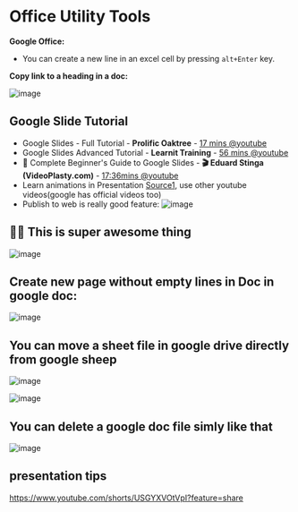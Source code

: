 # Office Utility Tools

**Google Office:**
- You can create a new line in an excel cell by pressing `alt+Enter` key.

**Copy link to a heading in a doc:**

![image](https://github.com/sahilrajput03/sahilrajput03/assets/31458531/40b4d105-33e6-445b-8e27-961dee631f85)

## Google Slide Tutorial

- Google Slides - Full Tutorial - **Prolific Oaktree** - [17 mins @youtube](https://www.youtube.com/watch?v=KFPB68S7L54)
- Google Slides Advanced Tutorial - **Learnit Training** - [56 mins @youtube](https://www.youtube.com/watch?v=pAATrf3NJ88)
- 📖 Complete Beginner's Guide to Google Slides - **🎬 Eduard Stinga (VideoPlasty.com)** - [17:36mins @youtube](https://youtu.be/OhshNXJtpkE)
- Learn animations in Presentation [Source1](https://www.youtube.com/watch?v=H2zAx21LxOY), use other youtube videos(google has official videos too)
- Publish to web is really good feature: ![image](https://user-images.githubusercontent.com/31458531/176400141-18c2e4ee-e97c-4a5a-b562-5679507e8bba.png)

## 🚀🚀 This is super awesome thing

![image](https://github.com/sahilrajput03/sahilrajput03/assets/31458531/3f9f58e0-9464-4f3e-936f-6c9aedda0e0d)

## Create new page without empty lines in Doc in google doc:

![image](https://user-images.githubusercontent.com/31458531/180400465-20115d09-c69a-4d50-8cad-0d479fb7c12c.png)


## You can move a sheet file in google drive directly from google sheep

![image](https://github.com/sahilrajput03/sahilrajput03/assets/31458531/0d70ec43-973d-4297-a3c2-9ddc2176cc57)

![image](https://github.com/sahilrajput03/sahilrajput03/assets/31458531/cda65b37-58ff-49c7-96f3-f753c1328358)

## You can delete a google doc file simly like that

![image](https://github.com/sahilrajput03/sahilrajput03/assets/31458531/32f19b2d-f26f-47be-9158-836848b47673)

## presentation tips

https://www.youtube.com/shorts/USGYXVOtVpI?feature=share
